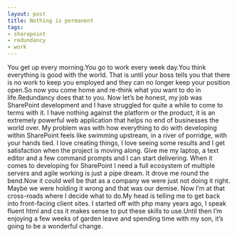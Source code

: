 ```yaml
---
layout: post
title: Nothing is permanent
tags:
- sharepoint
- redundancy
- work
---
```

You get up every morning.You go to work every week day.You think everything is good with the world.
That is until your boss tells you that there is no work to keep you employed and they can no longer keep your position open.So now you come home and re-think what you want to do in life.Redundancy does that to you.
Now let’s be honest, my job was SharePoint development and I have struggled for quite a while to come to terms with it. I have nothing against the platform or the product, it is an extremely powerful web application that helps no end of businesses the world over. My problem was with how everything to do with developing within SharePoint feels like swimming upstream, in a river of porridge, with your hands tied.
I love creating things, I love seeing some results and I get satisfaction when the project is moving along. Give me my laptop, a text editor and a few command prompts and I can start delivering. When it comes to developing for SharePoint I need a full ecosystem of multiple servers and agile working is just a pipe dream. It drove me round the bend.Now it could well be that as a company we were just not doing it right. Maybe we were holding it wrong and that was our demise.
Now I’m at that cross-roads where I decide what to do.My head is telling me to get back into front-facing client sites. I started off with php many years ago, I speak fluent html and css it makes sense to put these skills to use.Until then I’m enjoying a few weeks of garden leave and spending time with my son, it’s going to be a wonderful change.
